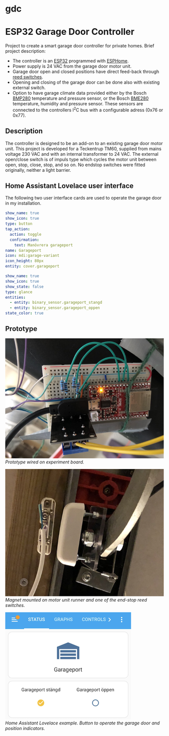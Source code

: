 # gdc
<!-- [![GitHub release (latest by date)](https://img.shields.io/github/v/release/jnasholm/gdc)](https://github.com/jnasholm/gdc/releases) -->
<!-- ![GitHub last commit](https://img.shields.io/github/last-commit/jnasholm/gdc) -->

# ESP32 Garage Door Controller

Project to create a smart garage door controller for private homes. Brief project description:

- The controller is an [ESP32](https://www.olimex.com/Products/IoT/ESP32/ESP32-DevKit-LiPo/open-source-hardware) programmed with [ESPHome](https://esphome.io/).
- Power supply is 24 VAC from the garage door motor unit.
- Garage door open and closed positions have direct feed-back through [reed switches](https://www.kjell.com/se/produkter/sakerhet-overvakning/larmsystem/detektorer-sensorer-ovriga-tillbehor/magnetkontakt-nc-p50500).
- Opening and closing of the garage door can be done also with existing external switch.
- Option to have garage climate data provided either by the Bosch [BMP280](https://www.bosch-sensortec.com/products/environmental-sensors/pressure-sensors/bmp280/) temperature and pressure sensor, or the Bosch [BME280](https://www.bosch-sensortec.com/products/environmental-sensors/humidity-sensors-bme280/) temperature, humidity and pressure sensor. These sensors are connected to the controllers I<sup>2</sup>C bus with a configurable adress (0x76 or 0x77).

## Description
The controller is designed to be an add-on to an existing garage door motor unit. This project is developed for a Teckentrup TM60, supplied from mains voltage 230 VAC and with an internal transformer to 24 VAC. The external open/close switch is of impuls type which cycles the motor unit between open, stop, close, stop, and so on. No endstop switches were fitted originally, neither a light barrier.

## Home Assistant Lovelace user interface

The following two user interface cards are used to operate the garage door in my installation.

```yaml
show_name: true
show_icon: true
type: button
tap_action:
  action: toggle
  confirmation:
    text: Manövrera garageport
name: Garageport
icon: mdi:garage-variant
icon_height: 80px
entity: cover.garageport
```
```yaml
show_name: true
show_icon: true
show_state: false
type: glance
entities:
  - entity: binary_sensor.garageport_stangd
  - entity: binary_sensor.garageport_oppen
state_color: true
```

## Prototype

![Prototype on experiment board](/images/breadboard_prototype.png)
<br>
*Prototype wired on experiment board.*

![Magnet and reed switch](/images/magnet_and_reed_switch.png)
<br>
*Magnet mounted on motor unit runner and one of the end-stop reed switches.*

![HASS UI](/images/hass_ui.png)
<br>
*Home Assistant Lovelace example. Button to operate the garage door and position indicators.*
